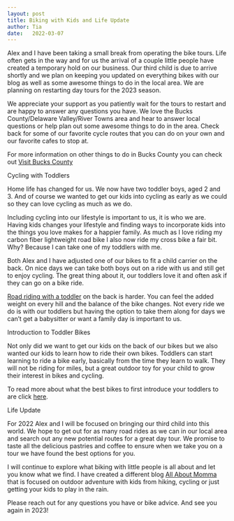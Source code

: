 ```yaml
---
layout: post
title: Biking with Kids and Life Update
author: Tia
date:   2022-03-07
---
```


Alex and I have been taking a small break from operating the bike tours. Life often gets in the way and for us the arrival of a couple little people have created a temporary hold on our business. Our third child is due to arrive shortly and we plan on keeping you updated on everything bikes with our blog as well as some awesome things to do in the local area. We are planning on restarting day tours for the 2023 season.

We appreciate your support as you patiently wait for the tours to restart and are happy to answer any questions you have. We love the Bucks County/Delaware Valley/River Towns area and hear to answer local questions or help plan out some awesome things to do in the area. Check back for some of our favorite cycle routes that you can do on your own and our favorite cafes to stop at.

For more information on other things to do in Bucks County you can check out  [Visit Bucks County](https://www.visitbuckscounty.com "Visit Bucks County Site" ) 

Cycling with Toddlers

Home life has changed for us. We now have two toddler boys, aged 2 and 3. And of course we wanted to get our kids into cycling as early as we could so they can love cycling as much as we do. 

Including cycling into our lifestyle is important to us, it is who we are. Having kids changes your lifestyle and finding ways to incorporate kids into the things you love makes for a happier family. As much as I love riding my carbon fiber lightweight road bike I also now ride my cross bike a fair bit. Why? Because I can take one of my toddlers with me.

Both Alex and I have adjusted one of our bikes to fit a child carrier on the back. On nice days we can take both boys out on a ride with us and still get to enjoy cycling. The great thing about it, our toddlers love it and often ask if they can go on a bike ride. 

[Road riding with a toddler](https://allaboutmomma.com/road-cycling-with-your-toddler/ "Road Riding with Toddlers") on the back is harder. You can feel the added weight on every hill and the balance of the bike changes.  Not every ride we do is with our toddlers but having the option to take them along for days we can’t get a babysitter or want a family day is important to us. 

  
Introduction to Toddler Bikes

Not only did we want to get our kids on the back of our bikes but we also wanted our kids to learn how to ride their own bikes. Toddlers can start learning to ride a bike early, basically from the time they learn to walk. They will not be riding for miles, but a great outdoor toy for your child to grow their interest in bikes and cycling.

To read more about what the best bikes to first introduce your toddlers to are click [here](https://allaboutmomma.com/best-toddler-bikes-for-a-1-2-and-3-year-old/ "Toddler Bikes").

Life Update

For 2022 Alex and I will be focused on bringing our third child into this world. We hope to get out for as many road rides as we can in our local area and search out any new potential routes for a great day tour. We promise to taste all the delicious pastries and coffee to ensure when we take you on a tour we have found the best options for you.

I will continue to explore what biking with little people is all about and let you know what we find. I have created a different blog [All About Momma](https://www.allaboutmomma.com "AllAboutMomma link") that is focused on outdoor adventure with kids from hiking, cycling or just getting your kids to play in the rain. 

Please reach out for any questions you have or bike advice. And see you again in 2023!

